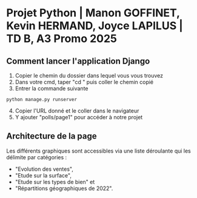 # Projet Python | Manon GOFFINET, Kevin HERMAND, Joyce LAPILUS | TD B, A3 Promo 2025
## Comment lancer l'application Django

1. Copier le chemin du dossier dans lequel vous vous trouvez
2. Dans votre cmd, taper "cd " puis coller le chemin copié
3. Entrer la commande suivante
```
python manage.py runserver
```
4. Copier l'URL donné et le coller dans le navigateur
5. Y ajouter "polls/page1" pour accéder à notre projet

## Architecture de la page

Les différents graphiques sont accessibles via une liste déroulante qui les délimite par catégories : 
- "Evolution des ventes", 
- "Etude sur la surface", 
- "Etude sur les types de bien" et 
- "Répartitions géographiques de 2022".